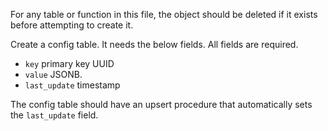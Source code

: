 For any table or function in this file, the object should be deleted if it exists before attempting to create it.

Create a config table. It needs the below fields. All fields are required.

- `key` primary key UUID
- `value` JSONB.
- `last_update` timestamp

The config table should have an upsert procedure that automatically sets the `last_update` field.
